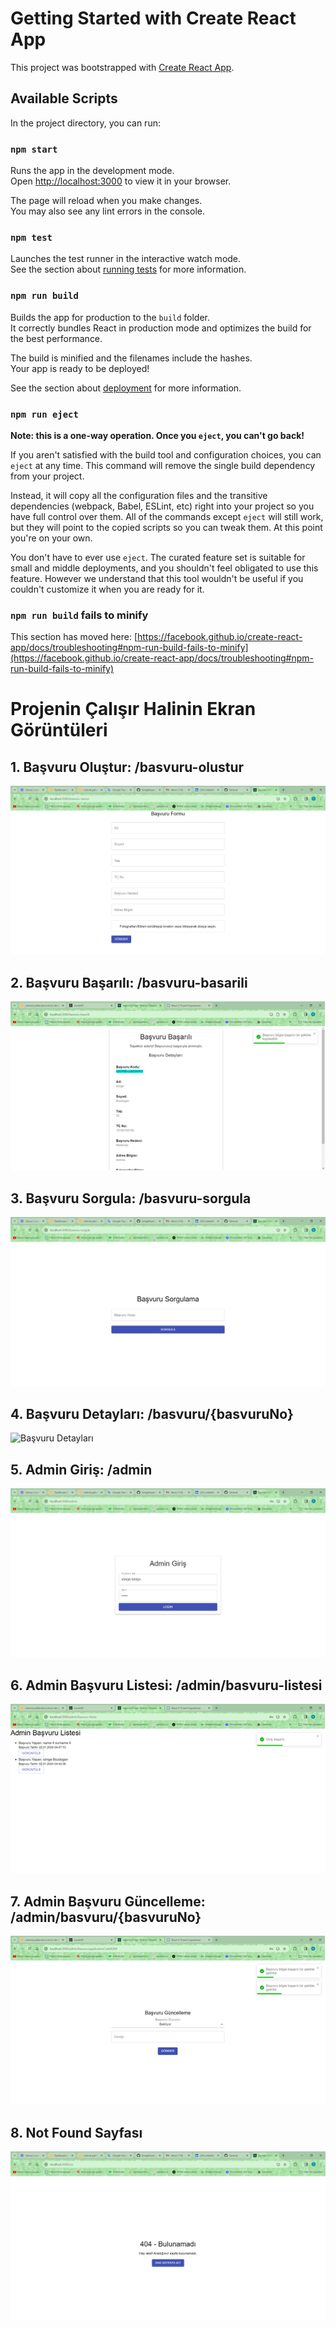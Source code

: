# Getting Started with Create React App

This project was bootstrapped with [Create React App](https://github.com/facebook/create-react-app).

## Available Scripts

In the project directory, you can run:

### `npm start`

Runs the app in the development mode.\
Open [http://localhost:3000](http://localhost:3000) to view it in your browser.

The page will reload when you make changes.\
You may also see any lint errors in the console.

### `npm test`

Launches the test runner in the interactive watch mode.\
See the section about [running tests](https://facebook.github.io/create-react-app/docs/running-tests) for more information.

### `npm run build`

Builds the app for production to the `build` folder.\
It correctly bundles React in production mode and optimizes the build for the best performance.

The build is minified and the filenames include the hashes.\
Your app is ready to be deployed!

See the section about [deployment](https://facebook.github.io/create-react-app/docs/deployment) for more information.

### `npm run eject`

**Note: this is a one-way operation. Once you `eject`, you can't go back!**

If you aren't satisfied with the build tool and configuration choices, you can `eject` at any time. This command will remove the single build dependency from your project.

Instead, it will copy all the configuration files and the transitive dependencies (webpack, Babel, ESLint, etc) right into your project so you have full control over them. All of the commands except `eject` will still work, but they will point to the copied scripts so you can tweak them. At this point you're on your own.

You don't have to ever use `eject`. The curated feature set is suitable for small and middle deployments, and you shouldn't feel obligated to use this feature. However we understand that this tool wouldn't be useful if you couldn't customize it when you are ready for it.

### `npm run build` fails to minify

This section has moved here: [https://facebook.github.io/create-react-app/docs/troubleshooting#npm-run-build-fails-to-minify](https://facebook.github.io/create-react-app/docs/troubleshooting#npm-run-build-fails-to-minify)

# Projenin Çalışır Halinin Ekran Görüntüleri

## 1. Başvuru Oluştur: /basvuru-olustur
   ![Başvuru Oluştur](./public/images/basvuru-olustur.png)

## 2. Başvuru Başarılı: /basvuru-basarili
   ![Başvuru Başarılı](./public/images/basvuru-basarili.png)

## 3. Başvuru Sorgula: /basvuru-sorgula
   ![Başvuru Sorgula](./public/images/basvuru-sorgula.png)

## 4. Başvuru Detayları: /basvuru/{basvuruNo}
   ![Başvuru Detayları](./public/images/basvuru-detayları.png)

## 5. Admin Giriş: /admin
   ![Alt text](./public/images/admin-giris.png)

## 6. Admin Başvuru Listesi: /admin/basvuru-listesi
   ![Admin Başvuru Listesit](./public/images/admin-basvuru-listesi.png)

## 7. Admin Başvuru Güncelleme: /admin/basvuru/{basvuruNo}
   ![Admin Başvuru Güncelleme](./public/images/admin-basvuru-guncelleme.png)

## 8. Not Found Sayfası
   ![Not Found Sayfası](./public/images/not-found.png)
